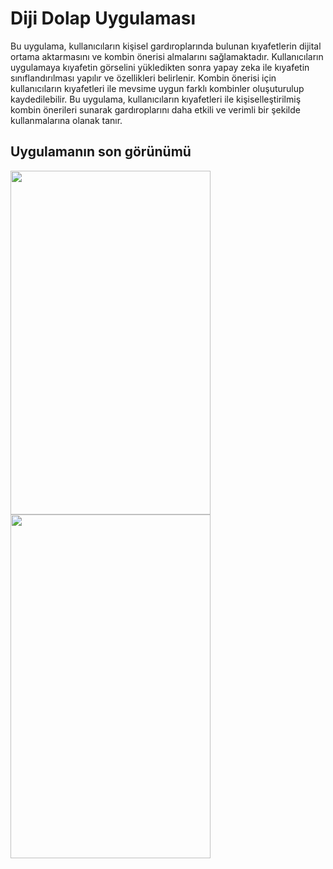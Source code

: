 # **Diji Dolap Uygulaması**
Bu uygulama, kullanıcıların kişisel gardıroplarında bulunan kıyafetlerin dijital ortama aktarmasını ve kombin önerisi almalarını sağlamaktadır.
Kullanıcıların uygulamaya kıyafetin görselini yükledikten sonra yapay zeka ile kıyafetin sınıflandırılması yapılır ve özellikleri belirlenir. 
Kombin önerisi için kullanıcıların kıyafetleri ile mevsime uygun farklı kombinler oluşuturulup kaydedilebilir. 
Bu uygulama, kullanıcıların kıyafetleri ile kişiselleştirilmiş kombin önerileri sunarak gardıroplarını daha etkili ve verimli bir şekilde kullanmalarına olanak tanır. 

## **Uygulamanın son görünümü**

<img src="https://github.com/user-attachments/assets/3dd1f995-59d1-4221-8ba8-2ffe48cdc7f3" width="320" height="550">
<img src="https://github.com/user-attachments/assets/7c9fc99a-305a-4cd4-914a-a23bd063f37a" width="320" height="550">
